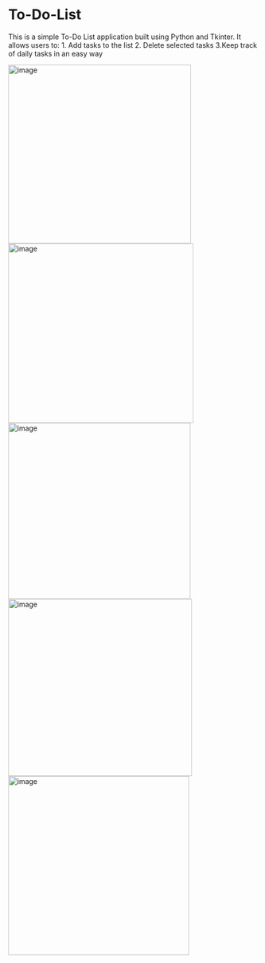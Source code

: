 # To-Do-List
This is a simple To-Do List application built using Python and Tkinter. It allows users to:  1. Add tasks to the list  2. Delete selected tasks  3.Keep track of daily tasks in an easy way

<img width="367" height="359" alt="image" src="https://github.com/user-attachments/assets/0b176879-f62b-4c0e-841f-3b815d61822e" />          

<img width="372" height="361" alt="image" src="https://github.com/user-attachments/assets/571b3c6b-1114-4084-80b2-ab53c7652e5f" />

<img width="366" height="354" alt="image" src="https://github.com/user-attachments/assets/55751051-3509-41b2-b0c7-cd093f10c37a" />

<img width="369" height="356" alt="image" src="https://github.com/user-attachments/assets/5cd16158-f54d-4094-8f16-b70591fe97f6" />

<img width="363" height="360" alt="image" src="https://github.com/user-attachments/assets/6ca112d4-c9f5-4517-ac08-574866c16961" />
